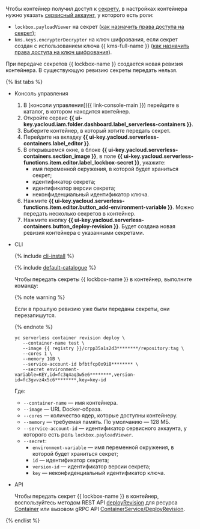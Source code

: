 Чтобы контейнер получил доступ к [секрету](../../lockbox/concepts/secret.md), в настройках контейнера нужно указать [сервисный аккаунт](../../iam/concepts/users/service-accounts.md), у которого есть роли:
* `lockbox.payloadViewer` на секрет ([как назначить права доступа на секрет](../../lockbox/operations/secret-access.md));
* `kms.keys.encrypterDecrypter` на ключ шифрования, если секрет создан с использованием ключа {{ kms-full-name }} ([как назначить права доступа на ключ шифрования](../../kms/operations/key-access.md)).

При передаче секретов {{ lockbox-name }} создается новая ревизия контейнера. В существующую ревизию секреты передать нельзя.

{% list tabs %}

- Консоль управления
    
    1. В [консоли управления]({{ link-console-main }}) перейдите в каталог, в котором находится контейнер.
    1. Откройте сервис **{{ ui-key.yacloud.iam.folder.dashboard.label_serverless-containers }}**.
    1. Выберите контейнер, в который хотите передать секрет.
    1. Перейдите на вкладку **{{ ui-key.yacloud.serverless-containers.label_editor }}**.
    1. В открывшемся окне, в блоке **{{ ui-key.yacloud.serverless-containers.section_image }}**, в поле **{{ ui-key.yacloud.serverless-functions.item.editor.label_lockbox-secret }}**, укажите:
        * имя переменной окружения, в которой будет храниться секрет;
        * идентификатор секрета;
        * идентификатор версии секрета;
        * неконфиденциальный идентификатор ключа.
    1. Нажмите **{{ ui-key.yacloud.serverless-functions.item.editor.button_add-environment-variable }}**. Можно передать несколько секретов в контейнер.
    1. Нажмите кнопку **{{ ui-key.yacloud.serverless-containers.button_deploy-revision }}**. Будет создана новая ревизия контейнера с указанными секретами.
    
- CLI

    {% include [cli-install](../cli-install.md) %}

    {% include [default-catalogue](../default-catalogue.md) %}

    Чтобы передать секреты {{ lockbox-name }} в контейнер, выполните команду:

    {% note warning %}

    Если в прошлую ревизию уже были переданы секреты, они перезапишутся.

    {% endnote %}

    ```
    yc serverless container revision deploy \
       --container-name test \
       --image {{ registry }}/crpp35a1s2d3********/repository:tag \
       --cores 1 \
       --memory 1GB \
       --service-account-id bfbtfcp0o9i8******** \
       --secret environment-variable=KEY,id=fc3q4aq3w5e6********,version-id=fc3gvvz4x5c6********,key=key-id
    ```

    Где:

    * `--container-name` — имя контейнера.
    * `--image` — URL Docker-образа.
    * `--cores` — количество ядер, которые доступны контейнеру.
    * `--memory` — требуемая память. По умолчанию — 128 МБ.
    * `--service-account-id` — идентификатор сервисного аккаунта, у которого есть роль `lockbox.payloadViewer`.
    * `--secret`:
        * `environment-variable` — имя переменной окружения, в которой будет храниться секрет;
        * `id` — идентификатор секрета;
        * `version-id` — идентификатор версии секрета;
        * `key` — неконфиденциальный идентификатор ключа.

- API

  Чтобы передать секрет {{ lockbox-name }} в контейнер, воспользуйтесь методом REST API [deployRevision](../../serverless-containers/containers/api-ref/Container/deployRevision.md) для ресурса [Container](../../serverless-containers/containers/api-ref/Container/index.md) или вызовом gRPC API [ContainerService/DeployRevision](../../serverless-containers/containers/api-ref/grpc/container_service.md#deployRevision).

{% endlist %}